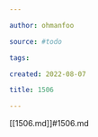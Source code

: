 ```yaml
---

author: ohmanfoo

source: #todo

tags: 

created: 2022-08-07

title: 1506

---
```

[[1506.md]]#1506.md